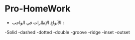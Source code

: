 # Pro-HomeWork
- الأنواع الإطارات في الواجب :

-Solid
-dashed
-dotted
-double
-groove
-ridge
-inset
-outset
